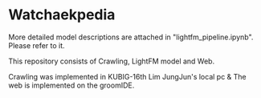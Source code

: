 # Watchaekpedia

More detailed model descriptions are attached in "lightfm_pipeline.ipynb". Please refer to it.

This repository consists of Crawling, LightFM model and Web.

Crawling was implemented in KUBIG-16th Lim JungJun's local pc & The web is implemented on the groomIDE.
